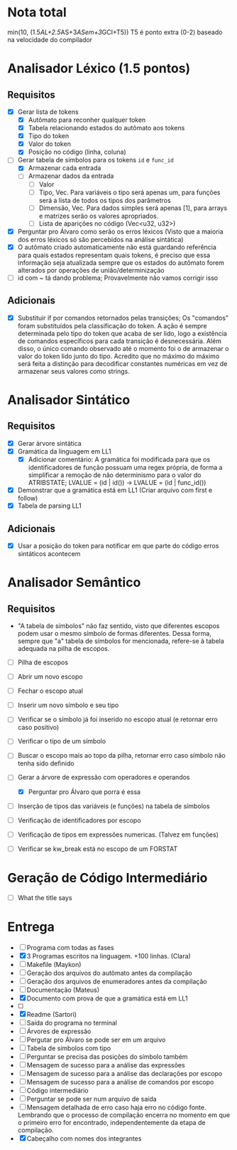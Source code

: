 # Nota total
min(10, (1.5*AL+2.5*AS+3*ASem+3*GCI+T5))
T5 é ponto extra (0-2) baseado na velocidade do compilador

# Analisador Léxico (1.5 pontos)
## Requisitos
- [x] Gerar lista de tokens
  - [x] Autômato para reconher qualquer token
  - [x] Tabela relacionando estados do autômato aos tokens
  - [x] Tipo do token
  - [x] Valor do token
  - [x] Posição no código (linha, coluna)
- [ ] Gerar tabela de símbolos para os tokens `id` e `func_id`
  - [x] Armazenar cada entrada
  - [ ] Armazenar dados da entrada
    - [ ] Valor
    - [ ] Tipo, Vec<Type>. Para variáveis o tipo será apenas um, para funções será a lista de todos os tipos dos parâmetros
    - [ ] Dimensão, Vec<u32>. Para dados simples será apenas [1], para arrays e matrizes serão os valores apropriados.
    - [ ] Lista de aparições no código (Vec<u32, u32>)
- [x] Perguntar pro Álvaro como serão os erros léxicos (Visto que a maioria dos erros léxicos só são percebidos na análise sintática)
- [x] O autômato criado automaticamente não está guardando referência para quais estados representam quais tokens, é preciso que essa informação seja atualizada sempre que os estados do autômato forem alterados por operações de união/determinização
- [ ] id com ~ tá dando problema; Provavelmente não vamos corrigir isso
## Adicionais
- [x] Substituir if por comandos retornados pelas transições; Os "comandos" foram substituídos pela classificação do token. A ação é sempre determinada pelo tipo do token que acaba de ser lido, logo a existência de comandos específicos para cada transição é desnecessária. Além disso, o único comando observado até o momento foi o de armazenar o valor do token lido junto do tipo. Acredito que no máximo do máximo será feita a distinção para decodificar constantes numéricas em vez de armazenar seus valores como strings.

# Analisador Sintático
## Requisitos
- [x] Gerar árvore sintática
- [x] Gramática da linguagem em LL1
  - [x] Adicionar comentário: A gramática foi modificada para que os identificadores de função possuam uma regex própria, de forma a simplificar a remoção de não determinismo para o valor do ATRIBSTATE; LVALUE = (id | id()) -> LVALUE = (id | func_id())
- [x] Demonstrar que a gramática está em LL1 (Criar arquivo com first e follow)
- [x] Tabela de parsing LL1
## Adicionais
- [x] Usar a posição do token para notificar em que parte do código erros sintáticos acontecem

# Analisador Semântico
## Requisitos
* "A tabela de símbolos" não faz sentido, visto que diferentes escopos podem usar o mesmo símbolo de formas diferentes. Dessa forma, sempre que "a" tabela de símbolos for mencionada, refere-se à tabela adequada na pilha de escopos.
- [ ] Pilha de escopos
 - [ ] Abrir um novo escopo
 - [ ] Fechar o escopo atual
 - [ ] Inserir um novo símbolo e seu tipo
  - [ ] Verificar se o símbolo já foi inserido no escopo atual (e retornar erro caso positivo)
 - [ ] Verificar o típo de um símbolo
  - [ ] Buscar o escopo mais ao topo da pilha, retornar erro caso símbolo não tenha sido definido

- [ ] Gerar a árvore de expressão com operadores e operandos
  - [x] Perguntar pro Álvaro que porra é essa
- [ ] Inserção de tipos das variáveis (e funções) na tabela de símbolos
- [ ] Verificação de identificadores por escopo
- [ ] Verificação de tipos em expressões numericas. (Talvez em funções)
- [ ] Verificar se kw_break está no escopo de um FORSTAT

# Geração de Código Intermediário
- [ ] What the title says

# Entrega
- [ ] Programa com todas as fases
- [x] 3 Programas escritos na linguagem. +100 linhas. (Clara)
- [ ] Makefile (Maykon)
 - [ ] Geração dos arquivos do autômato antes da compilação
 - [ ] Geração dos arquivos de enumeradores antes da compilação
- [ ] Documentação (Mateus)
 - [x] Documento com prova de que a gramática está em LL1
 - [ ] 
- [x] Readme (Sartori)
- [ ] Saída do programa no terminal
 - [ ] Árvores de expressão
  - [ ] Pergutar pro Álvaro se pode ser em um arquivo
 - [ ] Tabela de símbolos com tipo
  - [ ] Perguntar se precisa das posições do símbolo também
 - [ ] Mensagem de sucesso para a análise das expressões
 - [ ] Mensagem de sucesso para a análise das declarações por escopo
 - [ ] Mensagem de sucesso para a análise de comandos por escopo
 - [ ] Código intermediário
  - [ ] Perguntar se pode ser num arquivo de saída
 - [ ] Mensagem detalhada de erro caso haja erro no código fonte. Lembrando que o processo de compilação encerra no momento em que o primeiro erro for encontrado, independentemente da etapa de compilação.
- [x] Cabeçalho com nomes dos integrantes